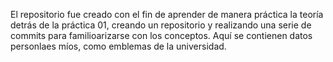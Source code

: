El repositorio fue creado con el fin de aprender de manera práctica la teoría detrás de la práctica 01, creando un repositorio y realizando una serie de commits para familioarizarse con los conceptos. Aquí se contienen datos personlaes míos, como emblemas de la universidad.
